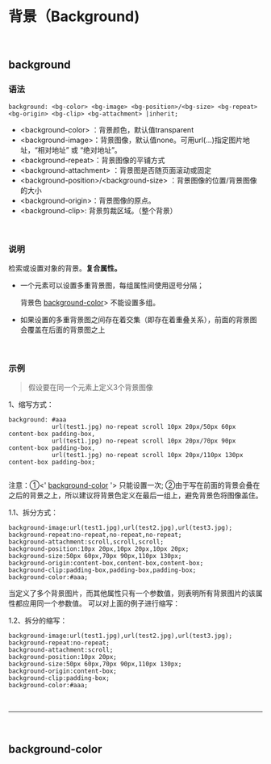 # 背景（Background)

<br>

## background

### 语法

```
background: <bg-color> <bg-image> <bg-position>/<bg-size> <bg-repeat> <bg-origin> <bg-clip> <bg-attachment> |inherit;
```

- &lt;background-color&gt; ：背景颜色，默认值transparent
- &lt;background-image&gt;：背景图像，默认值none。可用url(…)指定图片地址，“相对地址” 或 “绝对地址”。
- &lt;background-repeat&gt;：背景图像的平铺方式
- &lt;background-attachment&gt; ：背景图是否随页面滚动或固定
- &lt;background-position&gt;/&lt;background-size&gt; ：背景图像的位置/背景图像的大小
- &lt;background-origin&gt;：背景图像的原点。
- &lt;background-clip&gt;: 背景剪裁区域。（整个背景）

<br>

### 说明

检索或设置对象的背景。**复合属性。**

- 一个元素可以设置多重背景图，每组属性间使用逗号分隔；

  背景色 [background-color](http://www.css88.com/book/css/properties/background/background-color.htm)> 不能设置多组。

- 如果设置的多重背景图之间存在着交集（即存在着重叠关系），前面的背景图会覆盖在后面的背景图之上

<br>

### 示例

> 假设要在同一个元素上定义3个背景图像

1、缩写方式：
```
background: #aaa
            url(test1.jpg) no-repeat scroll 10px 20px/50px 60px content-box padding-box,
            url(test1.jpg) no-repeat scroll 10px 20px/70px 90px content-box padding-box,
            url(test1.jpg) no-repeat scroll 10px 20px/110px 130px content-box padding-box;
            
```
注意：①<' [background-color](http://www.css88.com/book/css/properties/background/background-color.htm) '> 只能设置一次;
      ②由于写在前面的背景会叠在之后的背景之上，所以建议将背景色定义在最后一组上，避免背景色将图像盖住。

1.1、拆分方式：
```
background-image:url(test1.jpg),url(test2.jpg),url(test3.jpg);
background-repeat:no-repeat,no-repeat,no-repeat;
background-attachment:scroll,scroll,scroll;
background-position:10px 20px,10px 20px,10px 20px;
background-size:50px 60px,70px 90px,110px 130px;
background-origin:content-box,content-box,content-box;
background-clip:padding-box,padding-box,padding-box;
background-color:#aaa;
```

当定义了多个背景图片，而其他属性只有一个参数值，则表明所有背景图片的该属性都应用同一个参数值。
可以对上面的例子进行缩写：

1.2、拆分的缩写：
```
background-image:url(test1.jpg),url(test2.jpg),url(test3.jpg);
background-repeat:no-repeat;
background-attachment:scroll;
background-position:10px 20px;
background-size:50px 60px,70px 90px,110px 130px;
background-origin:content-box;
background-clip:padding-box;
background-color:#aaa;
```

&nbsp;

-------------------
<br>


## background-color

<br>
